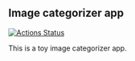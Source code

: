 ## Image categorizer app
[![Actions Status](https://github.com/wesj/Toy/workflows/Android%20CI/badge.svg)](https://github.com/wesj/Toy/actions)

This is a toy image categorizer app.
